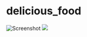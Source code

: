 # delicious_food

![Screenshot](assets/Artboard–6.png)
<img src="https://visitor-badge.laobi.icu/badge?page_id=sya-hid.Food-App"/>  
